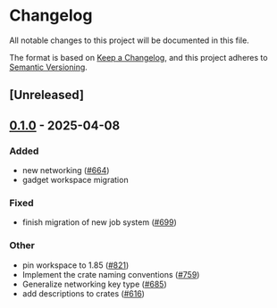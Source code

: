 # Changelog

All notable changes to this project will be documented in this file.

The format is based on [Keep a Changelog](https://keepachangelog.com/en/1.0.0/),
and this project adheres to [Semantic Versioning](https://semver.org/spec/v2.0.0.html).

## [Unreleased]

## [0.1.0](https://github.com/tangle-network/blueprint/releases/tag/blueprint-crypto-k256-v0.1.0) - 2025-04-08

### Added

- new networking ([#664](https://github.com/tangle-network/blueprint/pull/664))
- gadget workspace migration

### Fixed

- finish migration of new job system ([#699](https://github.com/tangle-network/blueprint/pull/699))

### Other

- pin workspace to 1.85 ([#821](https://github.com/tangle-network/blueprint/pull/821))
- Implement the crate naming conventions ([#759](https://github.com/tangle-network/blueprint/pull/759))
- Generalize networking key type ([#685](https://github.com/tangle-network/blueprint/pull/685))
- add descriptions to crates ([#616](https://github.com/tangle-network/blueprint/pull/616))
